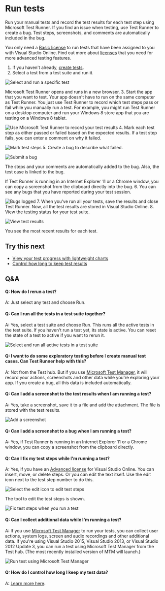 <properties
	pageTitle="Run tests"
  description="Run tests"
  services="visual-studio-online"
  documentationCenter = ""
  authors="terryaustin"
  manager="terryaustin"
  editor="terryaustin" /> 

# Run tests


Run your manual tests and record the test results for each test step 
using Microsoft Test Runner. If you find an issue when testing, 
use Test Runner to create a bug. Test steps, screenshots, and comments 
are automatically included in the bug.



You only need a [Basic license](https://www.visualstudio.com/products/visual-studio-online-Basic-vs) 
to run tests that have been assigned to you with Visual Studio Online. 
Find out more about
[licenses](https://www.visualstudio.com/pricing/visual-studio-online-pricing-vs) 
that you need for more advanced testing features.


1. If you haven't already,    [create tests](create-tests-vs.md).
2. Select a test from a test suite and run it.



![Select and run a specific test](./media/run-tests-vs/RunTest_2.png)



Microsoft Test Runner opens and runs in a new browser.
3. Start the app that you want to test. Your app doesn't have to run on 
the same computer as Test Runner. You just use Test Runner to record which 
test steps pass or fail while you manually run a test. For example, you 
might run Test Runner on a desktop computer and run your Windows 8 store 
app that you are testing on a Windows 8 tablet.



![Use Microsoft Test Runner to record your test results](./media/run-tests-vs/RunTestsStartApp.png)
4. Mark each test step as either passed or failed based on the expected results. 
If a test step fails, you can enter a comment on why it failed.



![Mark test steps](./media/run-tests-vs/RunTest_3.png)
5. Create a bug to describe what failed.



![Submit a bug](./media/run-tests-vs/RunTest_4.png)



The steps and your comments are automatically added to the bug. Also, 
the test case is linked to the bug.



If Test Runner is running in an Internet Explorer 11 or a Chrome window, 
you can copy a screenshot from the clipboard directly into the bug.
6. You can see any bugs that you have reported during your test session.



![Bugs logged](./media/run-tests-vs/RunTest_5.png)
7. When you've run all your tests, save the results and close Test Runner. 
Now, all the test results are stored in Visual Studio Online.
8. View the testing status for your test suite.



![View test results](./media/run-tests-vs/RunTest_8.png)



You see the most recent results for each test.

## Try this next

- [View your test progress with lightweight charts](track-test-status-vs.md)
- [Control how long to keep test results](how-long-to-keep-test-results.md)

## Q&amp;A

#### Q:  How do I rerun a test?


A:  Just select any test and choose Run.


#### Q:  Can I run all the tests in a test suite together?


A:  Yes, select a test suite and choose Run. This runs all the active 
tests in the test suite. If you haven't run a test yet, its state 
is active. You can reset the state of a test to active if you want to rerun it.



![Select and run all active tests in a test suite](./media/run-tests-vs/RunTestsRunSuite.png)


#### Q:  I want to do some exploratory testing before I create manual test cases. Can Test Runner help with this?


A:  Not from the Test hub. But if you use 
[Microsoft Test Manager](https://msdn.microsoft.com/library/hh191621.aspx), 
it will record your actions, screenshots and other data while you're exploring 
your app. If you create a bug, all this data is included automatically.


#### Q:    Can I add a screenshot to the test results when I am running a test?


A:  Yes, take a screenshot, save it to a file and add the attachment. 
The file is stored with the test results.



![Add a screenshot](./media/run-tests-vs/RunTestsAddScreenshot.png)


#### Q:    Can I add a screenshot to a bug when I am running a test?


A:  Yes, if Test Runner is running in an Internet Explorer 11 or a Chrome window, 
you can copy a screenshot from the clipboard directly.


#### Q:  Can I fix my test steps while I'm running a test?


A:  Yes, if you have an [Advanced license](https://www.visualstudio.com/products/visual-studio-online-advanced-vs) 
for Visual Studio Online. You can insert, move, or delete steps. 
Or you can edit the text itself. Use the edit icon next to the test 
step number to do this.



![Select the edit icon to edit test steps](./media/run-tests-vs/RunTest_11.png)



The tool to edit the test steps is shown.



![Fix test steps when you run a test](./media/run-tests-vs/runtest_9.png)


#### Q:  Can I collect additional data while I'm running a test?


A:  If you use [Microsoft Test Manager](https://msdn.microsoft.com/library/jj635157.aspx) 
to run your tests, you can collect user actions, system logs, screen and audio recordings 
and other additional data. If you're using Visual Studio 2015, Visual Studio 2013, 
or Visual Studio 2012 Update 3, you can run a test using Microsoft Test Manager from the Test hub. 
(The most recently installed version of MTM will launch.)



![Run test using Microsoft Test Manager](./media/run-tests-vs/runtest_12.png)


#### Q:    How do I control how long I keep my test data?


A:  [Learn more here](how-long-to-keep-test-results.md).
